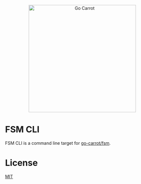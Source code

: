 <a href="https://engineering.carrot.is/"><p align="center"><img src="https://cloud.githubusercontent.com/assets/2105067/24525319/d3d26516-1567-11e7-9506-7611b3287d53.png" alt="Go Carrot" width="350px" align="center;" /></p></a>
# FSM CLI

FSM CLI is a command line target for [go-carrot/fsm](https://github.com/go-carrot/fsm).

# License

[MIT](LICENSE.md)
